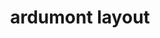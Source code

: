 ---
layout: layouts/keymapdb_entry.njk
OS: ['MacOS']
keymap_author: ardumont
firmware: QMK
hasHomeRowMods: False
hasLetterOnThumb: False
hasVerticalCombos: False
keymap_image: https://i.imgur.com/tuk64AI.png
imageDate: idk
keyCount: 44
keyboard: Keyboardio Atreus
languages: ['English']
layerCount: 3
title: "ardumont layout"
split: False
stagger: columnar
summary: 
keymap_url: https://github.com/ardumont/qmk_firmware/tree/master/keyboards/keyboardio/atreus/keymaps/ardumont
writeup: https://github.com/ardumont/qmk_firmware/tree/master/keyboards/keyboardio/atreus/keymaps/ardumont/readme.md
---